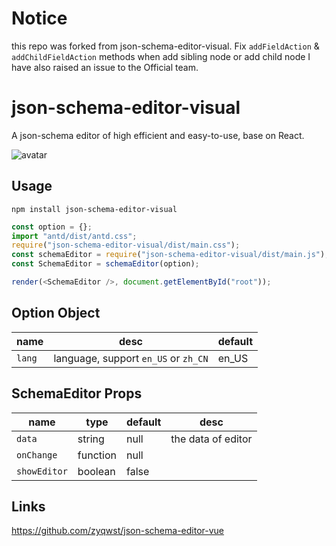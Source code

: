 # Notice

this repo was forked from json-schema-editor-visual.
Fix `addFieldAction` & `addChildFieldAction` methods when add sibling node or add child node
I have also raised an issue to the Official team.

# json-schema-editor-visual

A json-schema editor of high efficient and easy-to-use, base on React.

![avatar](json-schema-editor-visual.jpg)

## Usage

```
npm install json-schema-editor-visual
```

```js
const option = {};
import "antd/dist/antd.css";
require("json-schema-editor-visual/dist/main.css");
const schemaEditor = require("json-schema-editor-visual/dist/main.js");
const SchemaEditor = schemaEditor(option);

render(<SchemaEditor />, document.getElementById("root"));
```

## Option Object

| name   | desc                                 | default |
| ------ | ------------------------------------ | ------- |
| `lang` | language, support `en_US` or `zh_CN` | en_US   |

## SchemaEditor Props

| name         | type     | default | desc               |
| ------------ | -------- | ------- | ------------------ |
| `data`       | string   | null    | the data of editor |
| `onChange`   | function | null    |
| `showEditor` | boolean  | false   |

## Links

https://github.com/zyqwst/json-schema-editor-vue
